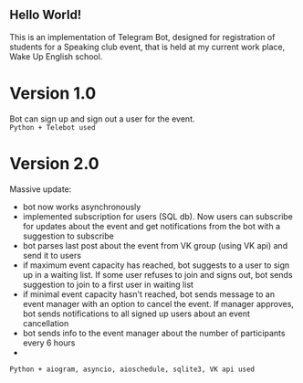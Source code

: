## Hello World!

This is an implementation of Telegram Bot, designed for
registration of students for a Speaking club event, that is held at
my current work place, Wake Up English school.
  
# Version 1.0
Bot can sign up and sign out a user for the event.  
```Python + Telebot used```
  
  
# Version 2.0
Massive update:
- bot now works asynchronously
- implemented subscription for users (SQL db). Now users can subscribe for
updates about the event and get notifications from the bot with a suggestion to subscribe
- bot parses last post about the event from VK group (using VK api) and send it to users
- if maximum event capacity has reached, bot suggests to a user to sign up in a waiting list.
If some user refuses to join and signs out, bot sends suggestion to join to a first user in waiting list
- if minimal event capacity hasn't reached, bot sends message to an event manager with an option to
cancel the event. If manager approves, bot sends notifications to all signed up users about an event cancellation
- bot sends info to the event manager about the number of participants every 6 hours  
- 
```Python + aiogram, asyncio, aioschedule, sqlite3, VK api used```
